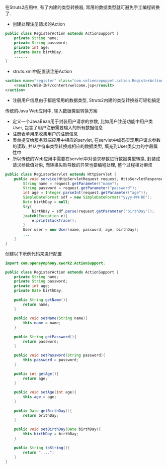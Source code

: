 在Struts2应用中, 有了内建的类型转换器, 常用的数据类型就可避免手工编程转换了. 
* 创建处理注册请求的Action
```java
public class RegisterAction extends ActionSupport {
    private String name;
    private String password;
    private int age;
    private Date birthDay;
    ......
}
```
* struts.xml中配置该注册Action
```xml
<action name="register" class="com.seliencepuppet.action.RegisterAction">
    <result>/WEB-INF/content/welcome.jsp</result>
</action>
```
* 注册用户信息由于都是常用的数据类型, Struts2内建的类型转换器可轻松搞定

传统的Java Web应用中, 输入数据类型转换方案
* 定义一个JavaBean用于封装用户请求的参数, 比如用户注册功能中用户类User, 包含了用户注册需要输入的所有数据信息
* 注册表单用来收集用户的注册信息
* 表单提交给服务器端应用中相应的servlet, 在servlet中编码实现用户请求参数的读取, 并从字符串类型转换成相应的数据类型, 填充到User类实力的字段属性中
* 所以传统的Web应用中需要在servlet中对请求参数进行数据类型转换, 封装成请求参数值对象, 而转换失败导致的异常也要编程处理, 整个过程相对麻烦

```java
public class RegisterServlet extends HttpServlet {
    public void service(HttpServletRequest request, HttpServletResponse response) throws IOException {
        String name = request.getParameter("name");
        String password = request.getParameter("password");
        int age = Integer.parseInt(request.getParameter("age"));
        SimpleDateFormat sdf = new SimpleDateFormat("yyyy-MM-DD");
        Date birthDay = null;
        try{
            birthDay = sdf.parse(request.getParameter("birthDay"));
        }catch(Exception e){
            e.printStackTrace();
        }
        User user = new User(name, password, age, birthDay);
        ...
    }
}
```

创建以下示例代码来进行配置

```RegisterAction.java
import com.opensymphony.xwork2.ActionSupport;

public class RegisterAction extends ActionSupport {
    private String name;
    private String password;
    private int age;
    private Date birthDay;
    
    public String getName(){
        return name;
    }
    
    public void setName(String name){
        this.name = name;
    }
    
    public String getPassword(){
        return password;
    }
    
    public void setPassword(String password){
        this.password = password;
    }
    
    public int getAge(){
        return age;
    }
    
    public void setAge(int age){
        this.age = age;
    }
    
    public Date getBirthDay(){
        return brithDay;
    }
    
    public void setBirthDay(Date birthDay){
        this.birthDay = birthDay;
    }
    
    public String toString(){
        return "....";
    }
}
```

